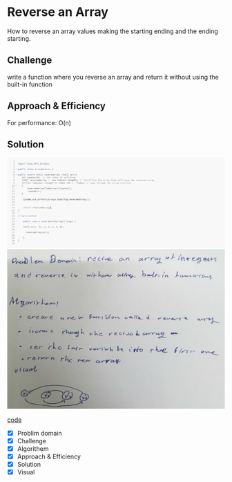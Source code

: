 # Reverse an Array

How to reverse an array values making the starting ending and the ending starting.

## Challenge

write a function where you reverse an array and return it without using the built-in function

## Approach & Efficiency

For performance: O(n)

## Solution

![array reversed solution](https://github.com/anassawalha95/data-structures-and-algorithms/blob/main/Data-Structures/assests/arrayReversed.png?raw=true)
![array reversed solution](https://github.com/anassawalha95/data-structures-and-algorithms/blob/main/Data-Structures/assests/arrayreverse02.jpg?raw=true)

[code](https://github.com/anassawalha95/data-structures-and-algorithms/tree/main/Data-Structures/array-reverse)

- [x] Problim domain
- [x] Challenge
- [x] Algorithem
- [x] Approach & Efficiency
- [x] Solution
- [x] Visual

